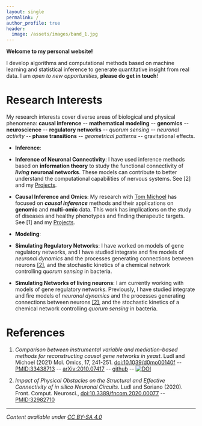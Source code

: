 ```yaml
---
layout: single
permalink: /
author_profile: true
header:
  image: /assets/images/band_1.jpg
---
```


**Welcome to my personal website!**

I develop algorithms and computational methods based on machine learning and statistical inference to generate quantitative insight from real data. I am *open to new opportunities*, **please do get in touch**!

# Research Interests

My research interests cover diverse areas of biological and physical phenomena: **causal inference** -- **mathematical modeling** -- **genomics** -- **neuroscience** -- **regulatory networks** -- *quorum sensing* -- *neuronal activity* -- **phase transitions** -- *geometrical patterns* -- gravitational effects.

- **Inference**: 

- **Inference of Neuronal Connectivity**: I have used inference methods based on **information theory** to study the functional connectivity of ***living*** **neuronal networks**. These models can contribute to better understand the computational capabilities of nervous systems. See [2] and my [Projects](/projects/).

- **Causal Inference and Omics**: 
My research with [Tom Michoel](https://lab.michoel.info/) has focused on ***causal inference*** methods and their applications on **genomic** and **multi-omic** data. This work has implications on the study of diseases and healthy phenotypes and finding therapeutic targets. See [1] and my [Projects](/projects/).

- **Modeling**: 

- **Simulating Regulatory Networks**:
I have worked on models of gene regulatory networks, and I have studied integrate and fire models of *neuronal dynamics* and the processes generating connections between neurons [[2]](/publications/), and the stochastic kinetics of a chemical network controlling *quorum sensing* in bacteria.

- **Simulating Networks of living neurons**:
I am currently working with models of gene regulatory networks. Previously, I have studied integrate and fire models of *neuronal dynamics* and the processes generating connections between neurons [[2]](/publications/), and the stochastic kinetics of a chemical network controlling *quorum sensing* in bacteria.


# References

1. *Comparison between instrumental variable and mediation-based methods for reconstructing causal gene networks in yeast*. Ludl and Michoel (2021) Mol. Omics, 17, 241-251. [doi:10.1039/d0mo00140f](https://dx.doi.org/10.1039/d0mo00140f) -- [PMID:33438713](https://pubmed.ncbi.nlm.nih.gov/33438713/) -- [arXiv:2010.07417](https://arxiv.org/abs/2010.07417) -- [github](https://github.com/michoel-lab/FindrCausalNetworkInferenceOnYeast) -- [![DOI](https://zenodo.org/badge/313364218.svg)](https://zenodo.org/badge/latestdoi/313364218)

2. *Impact of Physical Obstacles on the Structural and Effective Connectivity of in silico Neuronal Circuits*. Ludl and Soriano (2020). Front. Comput. Neurosci., [doi:10.3389/fncom.2020.00077](https://dx.doi.org/10.3389/fncom.2020.00077) -- [PMID:32982710](https://pubmed.ncbi.nlm.nih.gov/33438713/)

----

*Content available under [CC BY-SA 4.0](https://creativecommons.org/licenses/by-sa/4.0/)*
